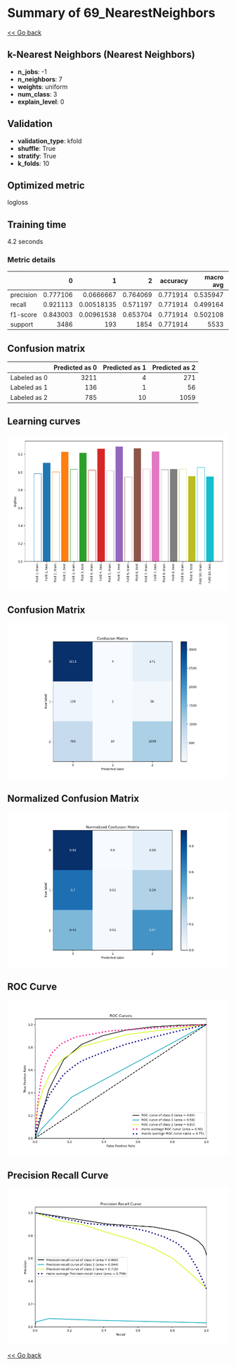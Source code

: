 # Summary of 69_NearestNeighbors

[<< Go back](../README.md)


## k-Nearest Neighbors (Nearest Neighbors)
- **n_jobs**: -1
- **n_neighbors**: 7
- **weights**: uniform
- **num_class**: 3
- **explain_level**: 0

## Validation
 - **validation_type**: kfold
 - **shuffle**: True
 - **stratify**: True
 - **k_folds**: 10

## Optimized metric
logloss

## Training time

4.2 seconds

### Metric details
|           |           0 |            1 |           2 |   accuracy |   macro avg |   weighted avg |   logloss |
|:----------|------------:|-------------:|------------:|-----------:|------------:|---------------:|----------:|
| precision |    0.777106 |   0.0666667  |    0.764069 |   0.771914 |    0.535947 |       0.747956 |   1.15185 |
| recall    |    0.921113 |   0.00518135 |    0.571197 |   0.771914 |    0.499164 |       0.771914 |   1.15185 |
| f1-score  |    0.843003 |   0.00961538 |    0.653704 |   0.771914 |    0.502108 |       0.750503 |   1.15185 |
| support   | 3486        | 193          | 1854        |   0.771914 | 5533        |    5533        |   1.15185 |


## Confusion matrix
|              |   Predicted as 0 |   Predicted as 1 |   Predicted as 2 |
|:-------------|-----------------:|-----------------:|-----------------:|
| Labeled as 0 |             3211 |                4 |              271 |
| Labeled as 1 |              136 |                1 |               56 |
| Labeled as 2 |              785 |               10 |             1059 |

## Learning curves
![Learning curves](learning_curves.png)
## Confusion Matrix

![Confusion Matrix](confusion_matrix.png)


## Normalized Confusion Matrix

![Normalized Confusion Matrix](confusion_matrix_normalized.png)


## ROC Curve

![ROC Curve](roc_curve.png)


## Precision Recall Curve

![Precision Recall Curve](precision_recall_curve.png)



[<< Go back](../README.md)
